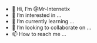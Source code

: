 - 👋 Hi, I’m @Mr-Internetix
- 👀 I’m interested in ...
- 🌱 I’m currently learning ...
- 💞️ I’m looking to collaborate on ...
- 📫 How to reach me ...

<!---
Mr-Internetix/Mr-Internetix is a ✨ special ✨ repository because its `README.md` (this file) appears on your GitHub profile.
You can click the Preview link to take a look at your changes.
--->
